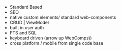 * Standard Based
* SEO
* native custom elements/ standard web-components
* CRUD | ViewModel
* built in user auth
* FTS and SQL
* keyboard driven (arrow up WebComps))
* cross platform / mobile from single code base